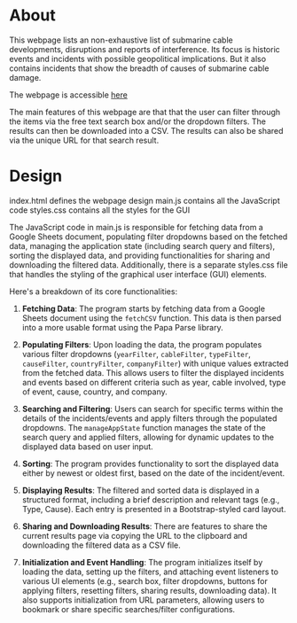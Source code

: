 # About

This webpage lists an non-exhaustive list of submarine cable developments, disruptions and reports of interference. Its focus is historic events and incidents with possible geopolitical implications. But it also contains incidents that show the breadth of causes of submarine cable damage.

The webpage is accessible [here](https://technoid99.github.io/SubcableIncidents/)

The main features of this webpage are that that the user can filter through the items via the free text search box and/or the dropdown filters. The results can then be downloaded into a CSV. The results can also be shared via the unique URL for that search result.

# Design
index.html defines the webpage design
main.js contains all the JavaScript code
styles.css contains all the styles for the GUI

The JavaScript code in main.js is responsible for fetching data from a Google Sheets document, populating filter dropdowns based on the fetched data, managing the application state (including search query and filters), sorting the displayed data, and providing functionalities for sharing and downloading the filtered data. Additionally, there is a separate styles.css file that handles the styling of the graphical user interface (GUI) elements.

Here's a breakdown of its core functionalities:

1. **Fetching Data**: The program starts by fetching data from a Google Sheets document using the `fetchCSV` function. This data is then parsed into a more usable format using the Papa Parse library.

2. **Populating Filters**: Upon loading the data, the program populates various filter dropdowns (`yearFilter`, `cableFilter`, `typeFilter`, `causeFilter`, `countryFilter`, `companyFilter`) with unique values extracted from the fetched data. This allows users to filter the displayed incidents and events based on different criteria such as year, cable involved, type of event, cause, country, and company.

3. **Searching and Filtering**: Users can search for specific terms within the details of the incidents/events and apply filters through the populated dropdowns. The `manageAppState` function manages the state of the search query and applied filters, allowing for dynamic updates to the displayed data based on user input.

4. **Sorting**: The program provides functionality to sort the displayed data either by newest or oldest first, based on the date of the incident/event.

5. **Displaying Results**: The filtered and sorted data is displayed in a structured format, including a brief description and relevant tags (e.g., Type, Cause). Each entry is presented in a Bootstrap-styled card layout.

6. **Sharing and Downloading Results**: There are features to share the current results page via copying the URL to the clipboard and downloading the filtered data as a CSV file.

7. **Initialization and Event Handling**: The program initializes itself by loading the data, setting up the filters, and attaching event listeners to various UI elements (e.g., search box, filter dropdowns, buttons for applying filters, resetting filters, sharing results, downloading data). It also supports initialization from URL parameters, allowing users to bookmark or share specific searches/filter configurations.
